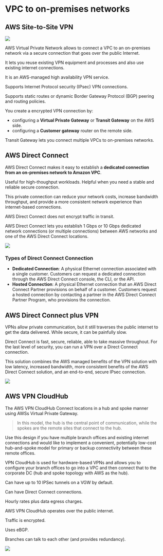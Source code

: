 # VPC to on-premises networks

## AWS Site-to-Site VPN

![](https://docs.aws.amazon.com/images/whitepapers/latest/aws-vpc-connectivity-options/images/aws-managed-vpn.png)

AWS Virtual Private Network allows to connect a VPC to an on-premises network via a secure connection that goes over the public Internet.

It lets you reuse existing VPN equipment and processes and also use existing internet connections.

It is an AWS-managed high availability VPN service.

Supports Internet Protocol security (IPsec) VPN connections.

Supports static routes or dynamic Border Gateway Protocol (BGP) peering and routing policies.

You create a encrypted VPN connection by:
- configuring a **Virtual Private Gateway** or **Transit Gateway** on the AWS side.
- configuring a **Customer gateway** router on the remote side.

Transit Gateway lets you connect multiple VPCs to on-premises networks.


## AWS Direct Connect

AWS Direct Connect makes it easy to establish a **dedicated connection from an on-premises network to Amazon VPC**.

Useful for high-thoughput workloads. Helpful when you need a stable and reliable secure connection.

This private connection can reduce your network costs, increase bandwidth throughput, and provide a more consistent network experience than internet-based connections.

AWS Direct Connect does not encrypt traffic in transit.

AWS Direct Connect lets you establish 1 Gbps or 10 Gbps dedicated network connections (or multiple connections) between AWS networks and one of the AWS Direct Connect locations.

<!-- ![](https://docs.aws.amazon.com/images/whitepapers/latest/aws-vpc-connectivity-options/images/image6.png) -->

![](https://digitalcloud.training/wp-content/uploads/2022/01/VPC-2.jpg)


### Types of Direct Connect Connection

- **Dedicated Connection**: A physical Ethernet connection associated with a single customer. Customers can request a dedicated connection through the AWS Direct Connect console, the CLI, or the API.
- **Hosted Connection**: A physical Ethernet connection that an AWS Direct Connect Partner provisions on behalf of a customer. Customers request a hosted connection by contacting a partner in the AWS Direct Connect Partner Program, who provisions the connection.


## AWS Direct Connect plus VPN

VPNs allow private communication, but it still traverses the public internet to get the data delivered. While secure, it can be painfully slow.

Direct Connect is fast, secure, reliable, able to take massive throughout. For the last level of security, you can run a VPN over a Direct Connect connection.

This solution combines the AWS managed benefits of the VPN solution with low latency, increased bandwidth, more consistent benefits of the AWS Direct Connect solution, and an end-to-end, secure IPsec connection.

![](https://digitalcloud.training/wp-content/uploads/2022/01/VPC-3.jpg)


## AWS VPN CloudHub

The AWS VPN CloudHub Connect locations in a hub and spoke manner using AWSs Virtual Private Gateway.

> In this model, the hub is the central point of communication, while the spokes are the remote sites that connect to the hub.

Use this design if you have multiple branch offices and existing internet connections and would like to implement a convenient, potentially low-cost hub-and-spoke model for primary or backup connectivity between these remote offices.

VPN CloudHub is used for hardware-based VPNs and allows you to configure your branch offices to go into a VPC and then connect that to the corporate DC (hub and spoke topology with AWS as the hub).

Can have up to 10 IPSec tunnels on a VGW by default.

Can have Direct Connect connections.

Hourly rates plus data egress charges.

AWS VPN CloudHub operates over the public internet.

Traffic is encrypted.

Uses eBGP.

Branches can talk to each other (and provides redundancy).

![](https://digitalcloud.training/wp-content/uploads/2022/01/VPC-4-600x321.jpg)

<!-- ![](https://docs.aws.amazon.com/images/vpn/latest/s2svpn/images/AWS_VPN_CloudHub-diagram.png) -->
